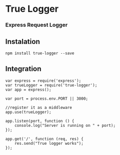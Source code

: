 # True Logger 
### Express Request Logger

## Instalation
    npm install true-logger --save

## Integration
    var express = require('express');
    var trueLogger = require('true-logger');
    var app = express();

    var port = process.env.PORT || 3000;

    //register it as a middleware
    app.use(trueLogger);

    app.listen(port, function () {
        console.log("Server is running on " + port);
    });

    app.get('/', function (req, res) {
        res.send("True logger works");
    });